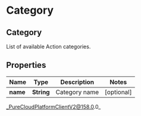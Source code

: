 # Category

## Category
List of available Action categories.

## Properties

|Name | Type | Description | Notes|
|------------ | ------------- | ------------- | -------------|
| **name** | **String** | Category name | [optional] |



_PureCloudPlatformClientV2@158.0.0_
